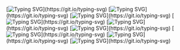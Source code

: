 [![Typing SVG](https://readme-typing-svg.herokuapp.com?size=30&lines=Touch+some+grass.)](https://git.io/typing-svg)
[![Typing SVG](https://readme-typing-svg.herokuapp.com?size=30&lines=Touch+some+grass.)](https://git.io/typing-svg)
[![Typing SVG](https://readme-typing-svg.herokuapp.com?size=30&lines=Touch+some+grass.)](https://git.io/typing-svg)
[![Typing SVG](https://readme-typing-svg.herokuapp.com?size=30&lines=Touch+some+grass.)](https://git.io/typing-svg)
[![Typing SVG](https://readme-typing-svg.herokuapp.com?size=30&lines=Touch+some+grass.)](https://git.io/typing-svg)
[![Typing SVG](https://readme-typing-svg.herokuapp.com?size=30&lines=Touch+some+grass.)](https://git.io/typing-svg)
[![Typing SVG](https://readme-typing-svg.herokuapp.com?size=30&lines=Touch+some+grass.)](https://git.io/typing-svg)
[![Typing SVG](https://readme-typing-svg.herokuapp.com?size=30&lines=Get+A+Life.....)](https://git.io/typing-svg)
[![Typing SVG](https://readme-typing-svg.herokuapp.com?size=30&lines=SUSSY.)](https://git.io/typing-svg)
